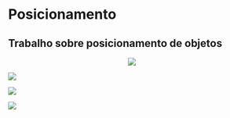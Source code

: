 # Posicionamento

## Trabalho sobre posicionamento de objetos

<p align="center">
<img src=./imagens/htm-l.jpg> <br />
 
<img src=./imagens/htm-2.jpg> <br /> 
 
<img src=./imagens/htm-3.jpg> <br />

<img src=./imagens/htm-4.jpg> <br />
